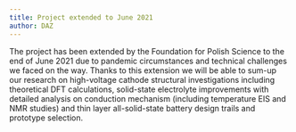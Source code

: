 ```yaml
---
title: Project extended to June 2021
author: DAZ
---
```


The project has been extended by the Foundation for Polish Science to the end of June 2021 due to pandemic circumstances and technical challenges we faced on the way. Thanks to this extension we will be able to sum-up our research on high-voltage cathode structural investigations including theoretical DFT calculations, solid-state electrolyte improvements with detailed analysis on conduction mechanism (including temperature EIS and NMR studies) and thin layer all-solid-state battery design trails and prototype selection.
